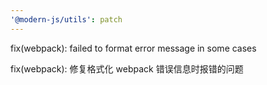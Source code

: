 ```yaml
---
'@modern-js/utils': patch
---
```


fix(webpack): failed to format error message in some cases

fix(webpack): 修复格式化 webpack 错误信息时报错的问题
